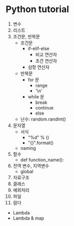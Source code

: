 # Python tutorial
01. 변수
02. 리스트
03. 조건문, 반복문
    * 조건문  
      * if-elif-else  
        * 비교 연산자  
        * 조건 연산자  
      * 삼항 연산자  
    * 반복문  
      * for 문    
        * range  
        * '\n'  
      * while 문  
        * break  
        * continue  
        * else  
    * 난수: random.randint()
04. 문자열  
    * 서식  
      * "%d" % ()  
      * "{}".format()  
    * naming  
05. 함수
    * def function_name():  
06. 전역 변수, 지역변수  
    * global  
07. 자료구조
08. 클래스
09. 예외처리
10. 파일
11. 람다
  - Lambda
  - Lambda & map
